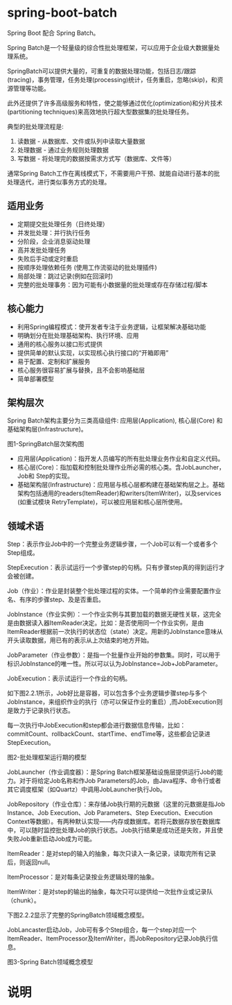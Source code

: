 # spring-boot-batch

Spring Boot 配合 Spring Batch。

Spring Batch是一个轻量级的综合性批处理框架，可以应用于企业级大数据量处理系统。

SpringBatch可以提供大量的，可重复的数据处理功能，包括日志/跟踪(tracing)，事务管理，任务处理(processing)统计，任务重启，忽略(skip)，和资源管理等功能。

此外还提供了许多高级服务和特性，使之能够通过优化(optimization)和分片技术(partitioning techniques)来高效地执行超大型数据集的批处理任务。


典型的批处理流程是:

1. 读数据 - 从数据库、文件或队列中读取大量数据
2. 处理数据 - 通过业务规则处理数据
3. 写数据 - 将处理完的数据按需求方式写（数据库、文件等）

通常Spring Batch工作在离线模式下，不需要用户干预、就能自动进行基本的批处理迭代，进行类似事务方式的处理。


## 适用业务

* 定期提交批处理任务（日终处理）
* 并发批处理：并行执行任务
* 分阶段，企业消息驱动处理
* 高并发批处理任务
* 失败后手动或定时重启
* 按顺序处理依赖任务 (使用工作流驱动的批处理插件)
* 局部处理：跳过记录(例如在回滚时)
* 完整的批处理事务：因为可能有小数据量的批处理或存在存储过程/脚本

## 核心能力

* 利用Spring编程模式：使开发者专注于业务逻辑，让框架解决基础功能
* 明确划分在批处理基础架构、执行环境、应用
* 通用的核心服务以接口形式提供
* 提供简单的默认实现，以实现核心执行接口的“开箱即用”
* 易于配置、定制和扩展服务
* 核心服务很容易扩展与替换，且不会影响基础层
* 简单部署模型

## 架构层次

Spring Batch架构主要分为三类高级组件: 应用层(Application), 核心层(Core) 和基础架构层(Infrastructure)。

图1-SpringBatch层次架构图

* 应用层(Application)：指开发人员编写的所有批处理业务作业和自定义代码。
* 核心层(Core)：指加载和控制批处理作业所必需的核心类。含JobLauncher，Job和 Step的实现。
* 基础架构层(Infrastructure)：应用层与核心层都构建在基础架构层之上。基础架构包括通用的readers(ItemReader)和writers(ItemWriter)，以及services (如重试模块 RetryTemplate)，可以被应用层和核心层所使用。

## 领域术语

Step：表示作业Job中的一个完整业务逻辑步骤，一个Job可以有一个或者多个Step组成。

StepExecution：表示试运行一个步骤step的句柄。只有步骤step真的得到运行才会被创建。

Job（作业）：作业是封装整个批处理过程的实体。一个简单的作业需要配置作业名、有序的步骤step、及是否重启。

JobInstance（作业实例）：一个作业实例与其要加载的数据无硬性关联，这完全是由数据读入器ItemReader决定。比如：是否使用同一个作业实例，是由ItemReader根据前一次执行的状态位（state）决定。用新的JobInstance意味从开头读取数据，用已有的表示从上次结束的地方开始。

JobParameter（作业参数）：是指一个批量作业开始的参数集。同时，可以用于标识JobInstance的唯一性。所以可以认为JobInstance=Job+JobParameter。

JobExecution：表示试运行一个作业的句柄。

如下图2.2.1所示，Job好比是容器，可以包含多个业务逻辑步骤step与多个JobInstance，来组织作业的执行（亦可以保证作业的重启）,而JobExecution则是致力于记录执行状态。

每一次执行中JobExecution和step都会进行数据信息传输，比如：commitCount、rollbackCount、startTime、endTime等，这些都会记录进StepExecution。

图2-批处理框架运行期的模型


JobLauncher（作业调度器）：是Spring Batch框架基础设施层提供运行Job的能力。对于将给定Job名称和作Job Parameters的Job，由Java程序、命令行或者其它调度框架（如Quartz）中调用JobLauncher执行Job。

JobRepository（作业仓库）：来存储Job执行期的元数据（这里的元数据是指Job Instance、Job Execution、Job Parameters、Step Execution、Execution Context等数据）。有两种默认实现——内存或数据库。若将元数据存放在数据库中，可以随时监控批处理Job的执行状态。Job执行结果是成功还是失败，并且使失败Job重新启动Job成为可能。

ItemReader：是对step的输入的抽象，每次只读入一条记录，读取完所有记录后，则返回null。

ItemProcessor：是对每条记录按业务逻辑处理的抽象。

ItemWriter：是对step的输出的抽象，每次只可以提供给一次批作业或记录队（chunk）。

下图2.2.2显示了完整的SpringBatch领域概念模型。

JobLancaster启动Job，Job可有多个Step组合，每一个step对应一个ItemReader、ItemProcessor及ItemWriter，而JobRepository记录Job执行信息。

图3-Spring Batch领域概念模型


# 说明




